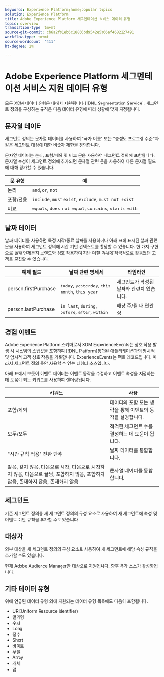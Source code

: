 ```yaml
---
keywords: Experience Platform;home;popular topics
solution: Experience Platform
title: Adobe Experience Platform 세그멘테이션 서비스 데이터 유형
topic: overview
translation-type: tm+mt
source-git-commit: cb6a2f91eb6c18835bd9542e5b66af4682227491
workflow-type: tm+mt
source-wordcount: '411'
ht-degree: 2%

---
```



# Adobe Experience Platform 세그멘테이션 서비스 지원 데이터 유형

모든 XDM 데이터 유형은 내에서 지원됩니다 [!DNL Segmentation Service]. 세그먼트 정의를 구성하는 규칙은 다음 데이터 유형에 따라 상황에 맞게 지정됩니다.

## 문자열 데이터

세그먼트 정의는 문자열 데이터를 사용하여 &quot;국가 이름&quot; 또는 &quot;충성도 프로그램 수준&quot;과 같은 세그먼트 대상에 대한 비숫자 제한을 정의합니다.

문자열 데이터는 논리, 포함/제외 및 비교 문을 사용하여 세그먼트 정의에 포함됩니다. 문자열 속성이 세그먼트 정의에 추가되면 문자열 관련 문을 사용하여 다른 문자열 필드에 대해 평가할 수 있습니다.

| 문 유형 | 예 |
| -------------- | -------- |
| 논리 | `and`, `or`, `not` |
| 포함/전용 | `include`, `must` `exist`, `exclude`, `must not exist` |
| 비교 | `equals`, `does not equal`, `contains`, `starts with` |

## 날짜 데이터

날짜 데이터를 사용하면 특정 시작/종료 날짜를 사용하거나 아래 표에 표시된 날짜 관련 문을 사용하여 세그먼트 정의에 시간 기반 컨텍스트를 할당할 수 있습니다. 한 가지 구현으로 *올해* 언제든지 브랜드와 상호 작용하여 지난 며칠 *이내에* 적극적으로 활동했던 고객을 모집할 수 있습니다.

| 예제 필드 | 날짜 관련 명세서 | 타임라인 |
| ------------- | ------------------------ | --------- |
| person.firstPurchase | `today`, `yesterday`, `this month`, `this year` | 세그먼트가 작성된 날짜와 관련이 있습니다. |
| person.lastPurchase | `in last`, `during`, `before`, `after`, `within` | 해당 주/월 내 연관성 |

## 경험 이벤트

Adobe Experience Platform 스키마로서 XDM ExperienceEvents는 상호 작용 발생 시 시스템의 스냅샷을 포함하여 [!DNL Platform]통합된 애플리케이션과의 명시적 및 암시적 고객 상호 작용을 기록합니다. ExperienceEvents는 팩트 레코드입니다. 따라서 세그먼트 정의 동안 사용할 수 있는 데이터 소스입니다.

아래 표에서 보듯이 이벤트 데이터는 이벤트 동작을 수정하고 이벤트 속성을 지정하는 데 도움이 되는 키워드를 사용하여 렌더링됩니다.

| 키워드 | 사용 |
| ------- | --- |
| 포함/제외 | 데이터의 포함 또는 생략을 통해 이벤트의 동작을 설명합니다. |
| 모두/모두 | 적격한 세그먼트 수를 결정하는 데 도움이 됩니다. |
| &quot;시간 규칙 적용&quot; 전환 단추 | 날짜 데이터를 통합합니다. |
| 같음, 같지 않음, 다음으로 시작, 다음으로 시작하지 않음, 다음으로 끝남, 포함하지 않음, 포함하지 않음, 존재하지 않음, 존재하지 않음 | 문자열 데이터를 통합합니다. |

## 세그먼트

기존 세그먼트 정의를 새 세그먼트 정의의 구성 요소로 사용하여 새 세그먼트에 속성 및 이벤트 기반 규칙을 추가할 수도 있습니다.

## 대상자

외부 대상을 새 세그먼트 정의의 구성 요소로 사용하여 새 세그먼트에 해당 속성 규칙을 추가할 수도 있습니다.

현재 Adobe Audience Manager만 대상으로 지원됩니다. 향후 추가 소스가 활성화됩니다.

## 기타 데이터 유형

위에 언급된 데이터 유형 외에 지원되는 데이터 유형 목록에도 다음이 포함됩니다.

- URI(Uniform Resource identifier)
- 열거형
- 숫자
- Long
- 정수
- Short
- 바이트
- 부울
- Array
- 개체
- 맵